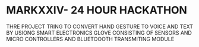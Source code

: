 # MARKXXIV- 24 HOUR HACKATHON
THRE PROJECT  TRING TO CONVERT HAND GESTURE TO VOICE AND TEXT  BY USIONG SMART ELECTRONICS GLOVE CONSISTING OF SENSORS AND MICRO CONTROLLERS AND BLUETOOOTH TRANSMITING MODULE 
